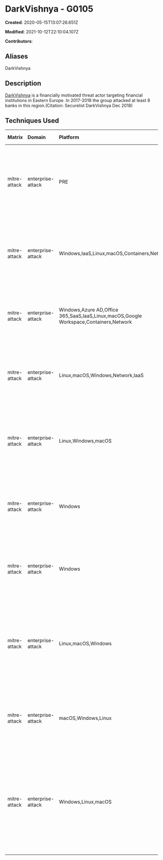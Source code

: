 # DarkVishnya - G0105

**Created**: 2020-05-15T13:07:26.651Z

**Modified**: 2021-10-12T22:10:04.107Z

**Contributors**: 

## Aliases

DarkVishnya

## Description

[DarkVishnya](https://attack.mitre.org/groups/G0105) is a financially motivated threat actor targeting financial institutions in Eastern Europe. In 2017-2018 the group attacked at least 8 banks in this region.(Citation: Securelist DarkVishnya Dec 2018)

## Techniques Used

|Matrix|Domain|Platform|Technique ID|Technique Name|Use|
| :---| :---| :---| :---| :---| :---|
|mitre-attack|enterprise-attack|PRE|T1588.002|Tool|[DarkVishnya](https://attack.mitre.org/groups/G0105) has obtained and used tools such as [Impacket](https://attack.mitre.org/software/S0357), [Winexe](https://attack.mitre.org/software/S0191), and [PsExec](https://attack.mitre.org/software/S0029).(Citation: Securelist DarkVishnya Dec 2018)|
|mitre-attack|enterprise-attack|Windows,IaaS,Linux,macOS,Containers,Network|T1046|Network Service Discovery|[DarkVishnya](https://attack.mitre.org/groups/G0105) performed port scanning to obtain the list of active services.(Citation: Securelist DarkVishnya Dec 2018)|
|mitre-attack|enterprise-attack|Windows,Azure AD,Office 365,SaaS,IaaS,Linux,macOS,Google Workspace,Containers,Network|T1110|Brute Force|[DarkVishnya](https://attack.mitre.org/groups/G0105) used brute-force attack to obtain login data.(Citation: Securelist DarkVishnya Dec 2018)|
|mitre-attack|enterprise-attack|Linux,macOS,Windows,Network,IaaS|T1040|Network Sniffing|[DarkVishnya](https://attack.mitre.org/groups/G0105) used network sniffing to obtain login data. (Citation: Securelist DarkVishnya Dec 2018)|
|mitre-attack|enterprise-attack|Linux,Windows,macOS|T1219|Remote Access Software|[DarkVishnya](https://attack.mitre.org/groups/G0105) used DameWare Mini Remote Control for lateral movement.(Citation: Securelist DarkVishnya Dec 2018)|
|mitre-attack|enterprise-attack|Windows|T1059.001|PowerShell|[DarkVishnya](https://attack.mitre.org/groups/G0105) used PowerShell to create shellcode loaders.(Citation: Securelist DarkVishnya Dec 2018)|
|mitre-attack|enterprise-attack|Windows|T1543.003|Windows Service|[DarkVishnya](https://attack.mitre.org/groups/G0105) created new services for shellcode loaders distribution.(Citation: Securelist DarkVishnya Dec 2018)|
|mitre-attack|enterprise-attack|Linux,macOS,Windows|T1571|Non-Standard Port|[DarkVishnya](https://attack.mitre.org/groups/G0105) used ports 5190 and 7900 for shellcode listeners, and 4444, 4445, 31337 for shellcode C2.(Citation: Securelist DarkVishnya Dec 2018)|
|mitre-attack|enterprise-attack|macOS,Windows,Linux|T1135|Network Share Discovery|[DarkVishnya](https://attack.mitre.org/groups/G0105) scanned the network for public shared folders.(Citation: Securelist DarkVishnya Dec 2018)|
|mitre-attack|enterprise-attack|Windows,Linux,macOS|T1200|Hardware Additions|[DarkVishnya](https://attack.mitre.org/groups/G0105) used Bash Bunny, Raspberry Pi, netbooks or inexpensive laptops to connect to the company’s local network.(Citation: Securelist DarkVishnya Dec 2018)|
